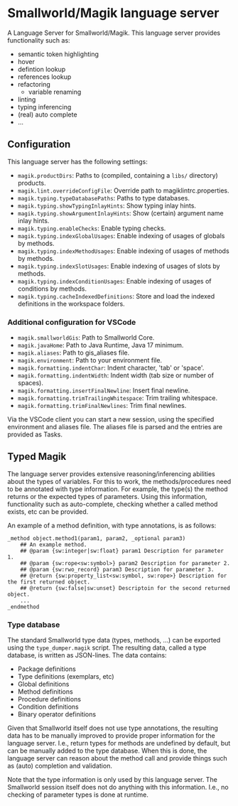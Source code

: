 # Smallworld/Magik language server

A Language Server for Smallworld/Magik. This language server provides functionality such as:

- semantic token highlighting
- hover
- defintion lookup
- references lookup
- refactoring
  - variable renaming
- linting
- typing inferencing
- (real) auto complete
- ...

## Configuration

This language server has the following settings:

- `magik.productDirs`: Paths to (compiled, containing a `libs/` directory) products.
- `magik.lint.overrideConfigFile`: Override path to magiklintrc.properties.
- `magik.typing.typeDatabasePaths`: Paths to type databases.
- `magik.typing.showTypingInlayHints`: Show typing inlay hints.
- `magik.typing.showArgumentInlayHints`: Show (certain) argument name inlay hints.
- `magik.typing.enableChecks`: Enable typing checks.
- `magik.typing.indexGlobalUsages`: Enable indexing of usages of globals by methods.
- `magik.typing.indexMethodUsages`: Enable indexing of usages of methods by methods.
- `magik.typing.indexSlotUsages`: Enable indexing of usages of slots by methods.
- `magik.typing.indexConditionUsages`: Enable indexing of usages of conditions by methods.
- `magik.typing.cacheIndexedDefinitions`: Store and load the indexed definitions in the workspace folders.

### Additional configuration for VSCode

- `magik.smallworldGis`: Path to Smallworld Core.
- `magik.javaHome`: Path to Java Runtime, Java 17 minimum.
- `magik.aliases`: Path to gis_aliases file.
- `magik.environment`: Path to your environment file.
- `magik.formatting.indentChar`: Indent character, 'tab' or 'space'.
- `magik.formatting.indentWidth`: Indent width (tab size or number of spaces).
- `magik.formatting.insertFinalNewline`: Insert final newline.
- `magik.formatting.trimTrailingWhitespace`: Trim trailing whitespace.
- `magik.formatting.trimFinalNewlines`: Trim final newlines.

Via the VSCode client you can start a new session, using the specified environment and aliases file. The aliases file is parsed and the entries are provided as Tasks.

## Typed Magik

The language server provides extensive reasoning/inferencing abilities about the types of variables. For this to work, the methods/procedures need to be annotated with type information. For example, the type(s) the method returns or the expected types of parameters. Using this information, functionality such as auto-complete, checking whether a called method exists, etc can be provided.

An example of a method definition, with type annotations, is as follows:

```magik
_method object.method1(param1, param2, _optional param3)
    ## An example method.
    ## @param {sw:integer|sw:float} param1 Description for parameter 1.
    ## @param {sw:rope<sw:symbol>} param2 Description for parameter 2.
    ## @param {sw:rwo_record} param3 Description for parameter 3.
    ## @return {sw:property_list<sw:symbol, sw:rope>} Description for the first returned object.
    ## @return {sw:false|sw:unset} Descriptoin for the second returned object.
    ...
_endmethod
```

### Type database

The standard Smallworld type data (types, methods, ...) can be exported using the `type_dumper.magik` script. The resulting data, called a type database, is written as JSON-lines. The data contains:

- Package definitions
- Type definitions (exemplars, etc)
- Global definitions
- Method definitions
- Procedure definitions
- Condition definitions
- Binary operator definitions

Given that Smallworld itself does not use type annotations, the resulting data has to be manually improved to provide proper information for the language server. I.e., return types for methods are undefined by default, but can be manually added to the type database. When this is done, the language server can reason about the method call and provide things such as (auto) completion and validation.

Note that the type information is only used by this language server. The Smallworld session itself does not do anything with this information. I.e., no checking of parameter types is done at runtime.
